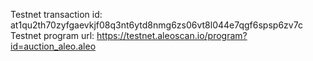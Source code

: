 Testnet transaction id: at1qu2th70zyfgaevkjf08q3nt6ytd8nmg6zs06vt8l044e7qgf6spsp6zv7c
Testnet program url: https://testnet.aleoscan.io/program?id=auction_aleo.aleo
